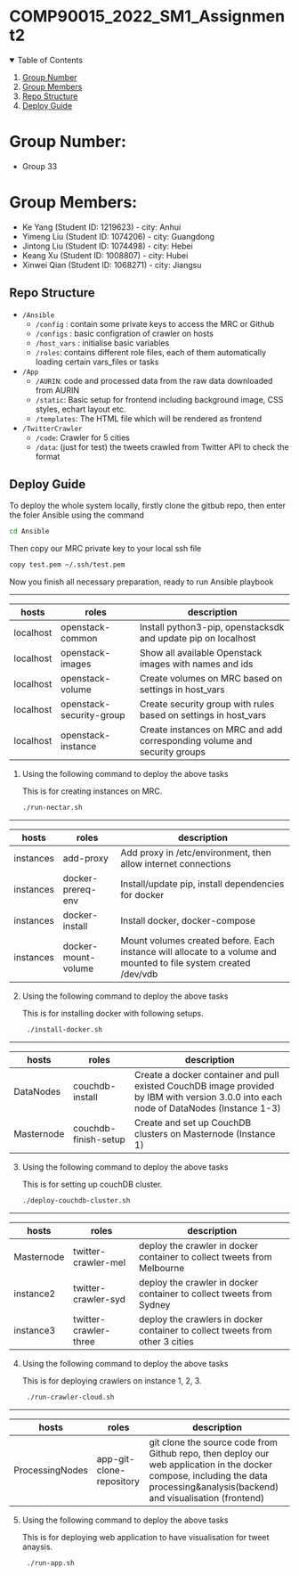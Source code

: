 # COMP90015_2022_SM1_Assignment2

<!-- TABLE OF CONTENTS -->
<details open="open">
  <summary>Table of Contents</summary>
  <ol>
    <li><a href="#group-number">Group Number</a></li>
    <li><a href="#group-members">Group Members</a></li>
    <li><a href="#repo-structure">Repo Structure</a></li>
    <li><a href="#deploy-guide">Deploy Guide</a></li>
  </ol>
</details>


# Group Number:  
- Group 33

# Group Members:  
- Ke Yang (Student ID: 1219623) - city: Anhui
- Yimeng Liu (Student ID: 1074206) - city: Guangdong
- Jintong Liu (Student ID: 1074498) - city: Hebei
- Keang Xu (Student ID: 1008807) - city: Hubei
- Xinwei Qian (Student ID: 1068271) - city: Jiangsu

## Repo Structure 
- `/Ansible`
  - `/config` : contain some private keys to access the MRC or Github
  - `/configs` : basic configration of crawler on hosts 
  - `/host_vars` : initialise basic variables 
  - `/roles`: contains different role files, each of them automatically loading certain vars_files or tasks
- `/App`
  - `/AURIN`: code and processed data from the raw data downloaded from AURIN
  - `/static`:  Basic setup for frontend including background image, CSS styles, echart layout etc.  
  - `/templates`: The HTML file which will be rendered as frontend
- `/TwitterCrawler`
  - `/code`: Crawler for 5 cities 
  - `/data`: (just for test) the tweets crawled from Twitter API to check the format


<!-- Deploy Guide -->
## Deploy Guide

To deploy the whole system locally, firstly clone the gitbub repo, then enter the foler Ansible using the command
   ```sh
   cd Ansible
   ```
Then copy our MRC private key to your local ssh file
   ```sh
   copy test.pem ~/.ssh/test.pem
   ```

Now you finish all necessary preparation, ready to run Ansible playbook

----



| hosts     | roles                    | description                                                              |
| --------- | ------------------------ | ------------------------------------------------------------------------ |
| localhost | openstack-common         | Install python3-pip, openstacksdk and update pip on localhost            |
| localhost | openstack-images         | Show all available Openstack images with names and ids                   |
| localhost | openstack-volume         | Create volumes on MRC based on settings in host\_vars                    |
| localhost | openstack-security-group | Create security group with rules based on settings in host\_vars         |
| localhost | openstack-instance       | Create instances on MRC and add corresponding volume and security groups |

1. 
   Using the following command to deploy the above tasks
   
   This is for creating instances on MRC.
   ```sh
   ./run-nectar.sh
   ```
   
----


| hosts     | roles               | description                                                                                                       |
| --------- | ------------------- | ----------------------------------------------------------------------------------------------------------------- |
| instances | add-proxy           | Add proxy in /etc/environment, then allow internet connections                                                    |
| instances | docker-prereq-env   | Install/update pip, install dependencies for docker                                                               |
| instances | docker-install      | Install docker, docker-compose                                                                                    |
| instances | docker-mount-volume | Mount volumes created before. Each instance will allocate to a volume and mounted to file system created /dev/vdb |


2. 
    Using the following command to deploy the above tasks
    
    This is for installing docker with following setups.
   ```sh
    ./install-docker.sh
   ```
   
   
----



   
| hosts      | roles                | description                                                                                                                            |
| ---------- | -------------------- | -------------------------------------------------------------------------------------------------------------------------------------- |
| DataNodes  | couchdb-install      | Create a docker container and pull existed CouchDB image provided by IBM with version 3.0.0 into each node of DataNodes (Instance 1-3) |
| Masternode | couchdb-finish-setup | Create and set up CouchDB clusters on Masternode (Instance 1)                                                                          |
   

3. 
    Using the following command to deploy the above tasks
    
    This is for setting up couchDB cluster.
   
   ```sh
   ./deploy-couchdb-cluster.sh
   ```
   
   
----



| hosts      | roles                 | description                                                                   |
| ---------- | --------------------- | ----------------------------------------------------------------------------- |
| Masternode | twitter-crawler-mel   | deploy the crawler in docker container to collect tweets from Melbourne       |
| instance2  | twitter-crawler-syd   | deploy the crawler in docker container to collect tweets from Sydney          |
| instance3  | twitter-crawler-three | deploy the crawlers in docker container to collect tweets from other 3 cities | 
  
4. 
   Using the following command to deploy the above tasks
   
   This is for deploying crawlers on instance 1, 2, 3.
   ```sh
    ./run-crawler-cloud.sh
   ```
   
----




| hosts           | roles                    | description                                                                                                                                                                     |
| --------------- | ------------------------ | ------------------------------------------------------------------------------------------------------------------------------------------------------------------------------- |
| ProcessingNodes | app-git-clone-repository | git clone the source code from Github repo, then deploy our web application in the docker compose, including the data processing&analysis(backend) and visualisation (frontend) |
5. 
   Using the following command to deploy the above tasks
   
   This is for deploying web application to have visualisation for tweet anaysis.
   ```sh
    ./run-app.sh
   ```
   
